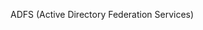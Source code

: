 <Token xmlns:xlink="http://www.w3.org/1999/xlink">ADFS (Active Directory Federation Services)</Token>

<!--HONumber=Jul16_HO3-->


